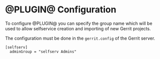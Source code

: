 @PLUGIN@ Configuration
======================

To configure @PLUGIN@ you can specify the group name which will be used
to allow selfservice creation and importing of new Gerrit projects.

The configuration must be done in the `gerrit.config` of the Gerrit server.

```
[selfserv]
  adminGroup = "selfserv Admins"
```

